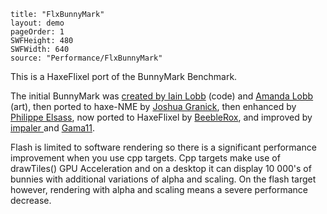 ```
title: "FlxBunnyMark"
layout: demo
pageOrder: 1
SWFHeight: 480
SWFWidth: 640
source: "Performance/FlxBunnyMark"
```

This is a HaxeFlixel port of the BunnyMark Benchmark. 

The initial BunnyMark was [created by Iain Lobb](http://blog.iainlobb.com/2010/11/display-list-vs-blitting-results.html) (code) and [Amanda Lobb](http://amandalobb.com/) (art), then ported to haxe-NME by [Joshua Granick](http://www.joshuagranick.com/blog/?p=508), then enhanced by [Philippe Elsass](https://github.com/elsassph/nme-bunnymark.), now ported to HaxeFlixel by [BeebleRox](https://github.com/Beeblerox), and improved by [impaler ](https://github.com/impaler)and [Gama11](https://github.com/Gama11).

Flash is limited to software rendering so there is a significant performance improvement when you use cpp targets. Cpp targets make use of drawTiles() GPU Acceleration and on a desktop it can display 10 000's of bunnies with additional variations of alpha and scaling. On the flash target however, rendering with alpha and scaling means a severe performance decrease.